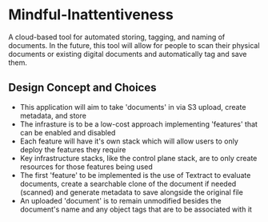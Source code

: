 # Mindful-Inattentiveness
A cloud-based tool for automated storing, tagging, and naming of documents.
In the future, this tool will allow for people to scan their physical documents or existing digital documents and automatically tag and save them.

## Design Concept and Choices
- This application will aim to take 'documents' in via S3 upload, create metadata, and store
- The infrasture is to be a low-cost approach implementing 'features' that can be enabled and disabled
- Each feature will have it's own stack which will allow users to only deploy the features they require
- Key infrastructure stacks, like the control plane stack, are to only create resources for those features being used
- The first 'feature' to be implemented is the use of Textract to evaluate documents, create a searchable clone of the document if needed (scanned) and generate metadata to save alongside the original file
- An uploaded 'document' is to remain unmodified besides the document's name and any object tags that are to be associated with it
